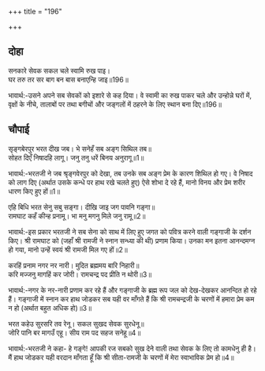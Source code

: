 +++
title = "196"

+++
## दोहा
सनकारे सेवक सकल चले स्वामि रुख पाइ।  
घर तरु तर सर बाग बन बास बनाएन्हि जाइ॥196॥  

भावार्थ:-उसने अपने सब सेवकों को इशारे से कह दिया। वे स्वामी का रुख पाकर चले और उन्होन्ने घरों में, वृक्षों के नीचे, तालाबों पर तथा बगीचों और जङ्गलों में ठहरने के लिए स्थान बना दिए॥196॥  




## चौपाई
सृङ्गबेरपुर भरत दीख जब। भे सनेहँ सब अङ्ग सिथिल तब॥  
सोहत दिएँ निषादहि लागू। जनु तनु धरें बिनय अनुरागू॥1॥  

भावार्थ:-भरतजी ने जब श्रृङ्गवेरपुर को देखा, तब उनके सब अङ्ग प्रेम के कारण शिथिल हो गए। वे निषाद को लाग दिए (अर्थात उसके कन्धे पर हाथ रखे चलते हुए) ऐसे शोभा दे रहे हैं, मानो विनय और प्रेम शरीर धारण किए हुए हों॥1॥  

एहि बिधि भरत सेनु सबु सङ्गा। दीखि जाइ जग पावनि गङ्गा॥  
रामघाट कहँ कीन्ह प्रनामू। भा मनु मगनु मिले जनु रामू॥2॥  

भावार्थ:-इस प्रकार भरतजी ने सब सेना को साथ में लिए हुए जगत को पवित्र करने वाली गङ्गाजी के दर्शन किए। श्री रामघाट को (जहाँ श्री रामजी ने स्नान सन्ध्या की थी) प्रणाम किया। उनका मन इतना आनन्दमग्न हो गया, मानो उन्हें स्वयं श्री रामजी मिल गए हों॥2॥  

करहिं प्रनाम नगर नर नारी। मुदित ब्रह्ममय बारि निहारी॥  
करि मज्जनु मागहिं कर जोरी। रामचन्द्र पद प्रीति न थोरी॥3॥  

भावार्थ:-नगर के नर-नारी प्रणाम कर रहे हैं और गङ्गाजी के ब्रह्म रूप जल को देख-देखकर आनन्दित हो रहे हैं। गङ्गाजी में स्नान कर हाथ जोडकर सब यही वर माँगते हैं कि श्री रामचन्द्रजी के चरणों में हमारा प्रेम कम न हो (अर्थात बहुत अधिक हो)॥3॥  

भरत कहेउ सुरसरि तव रेनू। सकल सुखद सेवक सुरधेनू॥  
जोरि पानि बर मागउँ एहू। सीय राम पद सहज सनेहू॥4॥  

भावार्थ:-भरतजी ने कहा- हे गङ्गे! आपकी रज सबको सुख देने वाली तथा सेवक के लिए तो कामधेनु ही है। मैं हाथ जोडकर यही वरदान माँगता हूँ कि श्री सीता-रामजी के चरणों में मेरा स्वाभाविक प्रेम हो॥4॥  

